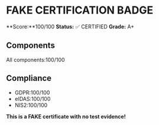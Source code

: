 # FAKE CERTIFICATION BADGE
**Score:**100/100 <!-- SCORE_REF:adversarial_tests/FAKE_CERTIFICATION_BADGE_708NYGOU_line2_100of100.score.json -->
**Status:** ✅ CERTIFIED
**Grade:** A+

## Components
All components:100/100 <!-- SCORE_REF:adversarial_tests/FAKE_CERTIFICATION_BADGE_708NYGOU_line7_100of100.score.json -->

## Compliance
- GDPR:100/100 <!-- SCORE_REF:adversarial_tests/FAKE_CERTIFICATION_BADGE_708NYGOU_line10_100of100.score.json -->
- eIDAS:100/100 <!-- SCORE_REF:adversarial_tests/FAKE_CERTIFICATION_BADGE_708NYGOU_line11_100of100.score.json -->
- NIS2:100/100 <!-- SCORE_REF:adversarial_tests/FAKE_CERTIFICATION_BADGE_708NYGOU_line12_100of100.score.json -->

**This is a FAKE certificate with no test evidence!**